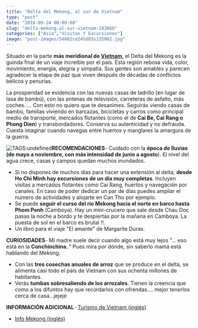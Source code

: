 ```yaml
---
title: "Delta del Mekong, al sur de Vietnam"
type: "post"
date: "2018-09-24 00:00:00"
slug: "delta-mekong-al-sur-vietnam-183860"
categories: ["Asia","Visitas Y Excursiones"]
image: "post-images/54662ce245d83s135062.jpg"
---
```


Situado en la parte **más meridional de [Vietnam](http://www.missviajes.com/vietnam-10647)**, el Delta del Mekong es la guinda final de un viaje increíble por el país. Esta región rebosa vida, color, movimiento, energía, alegría y simpatía. Sus gentes son amables y parecen agradecer la etapa de paz que viven después de décadas de conflictos bélicos y penurias.  
  
La prosperidad se evidencia con las nuevas casas de ladrillo (en lugar de lasa de bambú), con las antenas de televisión, carreteras de asfalto, más coches..... Con esto no quiero que te desanimes. Seguirás viendo casas de bambú, familias viviendo en barcazas, bicicletas y carros como principal medio de transporte, mercados flotantes (como el de **Cai Be, Cai Rang o Phong Dien**) y transbordadores. Conserva su autenticidad y no defrauda. Cuesta imaginar cuando navegas entre huertos y manglares la amargura de la guerra.  
  
![ TAGS:undefined](post-images/54662ce245d83s135062.jpg)**RECOMENDACIONES**- Cuidado con la **época de lluvias (de mayo a noviembre, con más intensidad de junio a agosto**). El nivel del agua crece, casas y campos quedan muchos inundados.
- Si no dispones de muchos días para hacer una extensión al delta, **desde Ho Chi Minh hay excursiones de un día muy completas**. Incluyen visitas a mercados flotantes como Cai Rang, huertos y navegación por canales. En caso de poder dedicar un par de días puedes ampliar el numero de actividades y alojarte en Can Tho por ejemplo.
- Se puede **seguir el curso del rio Mekong hacia el norte en barco hasta Phom Penh** (Camboya). Hay un mini-crucero que sale desde Chau Doc pasas la noche a bordo y te despiertas por la mañana en Camboya. La puesta de sol en el barco es brutal !!.
- Un libro para el viaje "El amante" de Margarite Duras.

**CURIOSIDADES**- Mi madre suele decir cuando algo está muy lejos "... eso está en la **Conchinchina**.." Pues mira por dónde, sin saberlo mamá está hablando del Mekong.
- Con las **tres cosechas anuales de arroz** que se produce en el delta, se alimenta casi todo el país de Vietnam con sus ochenta millones de habitantes.
- Verás **tumbas sobresaliendo de los arrozales**. Tienen la creencia que como a los difuntos hay que recordarlos con ofrendas.... mejor tenerlos cerca de casa...jejeje

**INFORMACIÓN ADICIONAL**- [Turismo de Vietnam (inglés)](http://www.vietnamtourism.com/)
- [Info Mekong (inglés)](http://www.infomekong.com/)